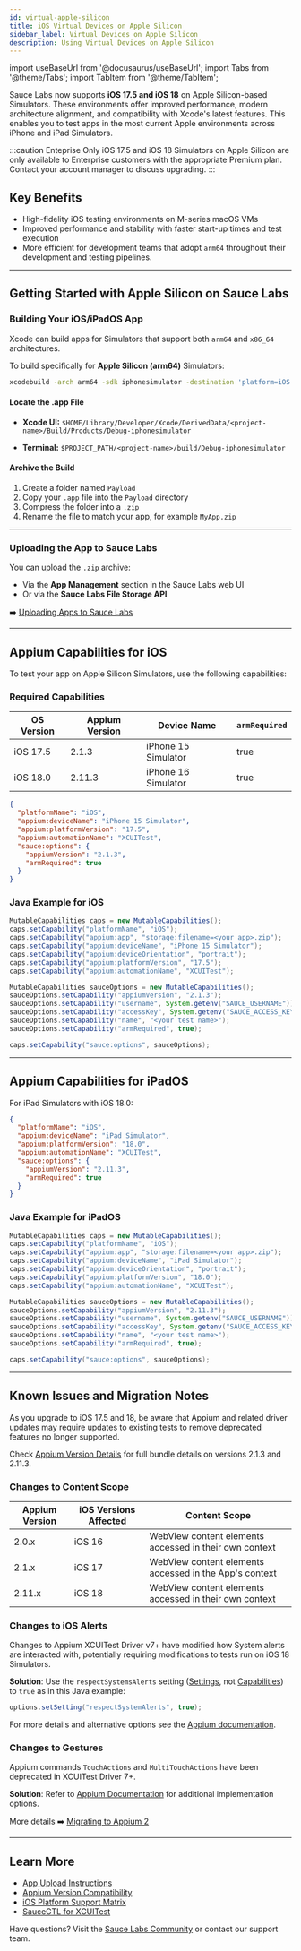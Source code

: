 ```yaml
---
id: virtual-apple-silicon
title: iOS Virtual Devices on Apple Silicon
sidebar_label: Virtual Devices on Apple Silicon
description: Using Virtual Devices on Apple Silicon
---
```


import useBaseUrl from '@docusaurus/useBaseUrl';
import Tabs from '@theme/Tabs';
import TabItem from '@theme/TabItem';

Sauce Labs now supports **iOS 17.5 and iOS 18** on Apple Silicon-based Simulators. These environments offer improved performance, modern architecture alignment, and compatibility with Xcode's latest features. This enables you to test apps in the most current Apple environments across iPhone and iPad Simulators.

:::caution Enteprise Only
iOS 17.5 and iOS 18 Simulators on Apple Silicon are only available to Enterprise customers with the appropriate Premium plan. Contact your account manager to discuss upgrading.
:::

## Key Benefits

- High-fidelity iOS testing environments on M-series macOS VMs
- Improved performance and stability with faster start-up times and test execution
- More efficient for development teams that adopt `arm64` throughout their development and testing pipelines.

---

## Getting Started with Apple Silicon on Sauce Labs

### Building Your iOS/iPadOS App

Xcode can build apps for Simulators that support both `arm64` and `x86_64` architectures.

To build specifically for **Apple Silicon (arm64)** Simulators:

```bash
xcodebuild -arch arm64 -sdk iphonesimulator -destination 'platform=iOS Simulator,name=iPhone 15,OS=17.5' -configuration Debug
```

#### Locate the .app File

- **Xcode UI:**
  `$HOME/Library/Developer/Xcode/DerivedData/<project-name>/Build/Products/Debug-iphonesimulator`

- **Terminal:**
  `$PROJECT_PATH/<project-name>/build/Debug-iphonesimulator`

#### Archive the Build

1. Create a folder named `Payload`
2. Copy your `.app` file into the `Payload` directory
3. Compress the folder into a `.zip`
4. Rename the file to match your app, for example `MyApp.zip`

---

### Uploading the App to Sauce Labs

You can upload the `.zip` archive:

- Via the **App Management** section in the Sauce Labs web UI
- Or via the **Sauce Labs File Storage API**

➡️ [Uploading Apps to Sauce Labs](./app-storage.md)

---

## Appium Capabilities for iOS

To test your app on Apple Silicon Simulators, use the following capabilities:

### Required Capabilities

| OS Version | Appium Version | Device Name          | `armRequired` |
|------------|----------------|-----------------------|---------------|
| iOS 17.5   | 2.1.3          | iPhone 15 Simulator    | true          |
| iOS 18.0   | 2.11.3         | iPhone 16 Simulator | true          |

```json
{
  "platformName": "iOS",
  "appium:deviceName": "iPhone 15 Simulator",
  "appium:platformVersion": "17.5",
  "appium:automationName": "XCUITest",
  "sauce:options": {
    "appiumVersion": "2.1.3",
    "armRequired": true
  }
}
```

### Java Example for iOS

```java
MutableCapabilities caps = new MutableCapabilities();
caps.setCapability("platformName", "iOS");
caps.setCapability("appium:app", "storage:filename=<your app>.zip");
caps.setCapability("appium:deviceName", "iPhone 15 Simulator");
caps.setCapability("appium:deviceOrientation", "portrait");
caps.setCapability("appium:platformVersion", "17.5");
caps.setCapability("appium:automationName", "XCUITest");

MutableCapabilities sauceOptions = new MutableCapabilities();
sauceOptions.setCapability("appiumVersion", "2.1.3");
sauceOptions.setCapability("username", System.getenv("SAUCE_USERNAME"));
sauceOptions.setCapability("accessKey", System.getenv("SAUCE_ACCESS_KEY"));
sauceOptions.setCapability("name", "<your test name>");
sauceOptions.setCapability("armRequired", true);

caps.setCapability("sauce:options", sauceOptions);
```

---

## Appium Capabilities for iPadOS

For iPad Simulators with iOS 18.0:

```json
{
  "platformName": "iOS",
  "appium:deviceName": "iPad Simulator",
  "appium:platformVersion": "18.0",
  "appium:automationName": "XCUITest",
  "sauce:options": {
    "appiumVersion": "2.11.3",
    "armRequired": true
  }
}
```

### Java Example for iPadOS

```java
MutableCapabilities caps = new MutableCapabilities();
caps.setCapability("platformName", "iOS");
caps.setCapability("appium:app", "storage:filename=<your app>.zip");
caps.setCapability("appium:deviceName", "iPad Simulator");
caps.setCapability("appium:deviceOrientation", "portrait");
caps.setCapability("appium:platformVersion", "18.0");
caps.setCapability("appium:automationName", "XCUITest");

MutableCapabilities sauceOptions = new MutableCapabilities();
sauceOptions.setCapability("appiumVersion", "2.11.3");
sauceOptions.setCapability("username", System.getenv("SAUCE_USERNAME"));
sauceOptions.setCapability("accessKey", System.getenv("SAUCE_ACCESS_KEY"));
sauceOptions.setCapability("name", "<your test name>");
sauceOptions.setCapability("armRequired", true);

caps.setCapability("sauce:options", sauceOptions);
```

---

## Known Issues and Migration Notes

As you upgrade to iOS 17.5 and 18, be aware that Appium and related driver updates may require updates to existing tests to remove deprecated features no longer supported. 

Check [Appium Version Details](./automated-testing/appium/appium-versions.md#appium-2x) for full bundle details on versions 2.1.3 and 2.11.3.

### Changes to Content Scope



| Appium Version | iOS Versions Affected | Content Scope |
|----------------|-----------------------|---------------|
| 2.0.x  | iOS 16   | WebView content elements accessed in their own context |
| 2.1.x  | iOS 17   | WebView content elements accessed in the App's context|
| 2.11.x | iOS 18   | WebView content elements accessed in their own context |

### Changes to iOS Alerts

Changes to Appium XCUITest Driver v7+ have modified how System alerts are interacted with, potentially requiring modifications to tests run on iOS 18 Simulators.

**Solution**: Use the `respectSystemsAlerts` setting ([Settings](https://appium.github.io/appium-xcuitest-driver/latest/reference/settings/), not [Capabilities](https://appium.github.io/appium-xcuitest-driver/latest/reference/capabilities/)) to `true` as in this Java example:
```java
options.setSetting("respectSystemAlerts", true);
```
For more details and alternative options see the [Appium documentation](https://appium.github.io/appium-xcuitest-driver/latest/guides/troubleshooting/#interact-with-dialogs-managed-by-comapplespringboard).

### Changes to Gestures

Appium commands `TouchActions` and `MultiTouchActions` have been deprecated in XCUITest Driver 7+.

**Solution**: Refer to [Appium Documentation](https://appium.github.io/appium-xcuitest-driver/latest/guides/gestures/) for additional implementation options.

More details ➡️ [Migrating to Appium 2](./automated-testing/appium/appium-2-migration.md)

---

## Learn More

- [App Upload Instructions](./app-storage.md)
- [Appium Version Compatibility](./automated-testing/appium/appium-versions.md)
- [iOS Platform Support Matrix](./supported-devices.md)
- [SauceCTL for XCUITest](./automated-testing/espresso-xcuitest/xcuitest-introduction.md)

Have questions? Visit the [Sauce Labs Community](https://support.saucelabs.com/hc/en-us/community/topics) or contact our support team.
